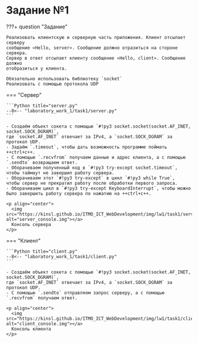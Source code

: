 # Задание №1

???+ question "Задание"

    Реализовать клиентскую и серверную часть приложения. Клиент отсылает серверу
    сообщение «Hello, server». Сообщение должно отразиться на стороне сервера.
    Сервер в ответ отсылает клиенту сообщение «Hello, client». Сообщение должно
    отобразиться у клиента.

    Обязательно использовать библиотеку `socket`  
    Реализовать с помощью протокола UDP

=== "Сервер"

    ```Python title="server.py"
    --8<-- "laboratory_work_1/task1/server.py"
    ```
    
    - Создаём объект сокета с помощью `#!py3 socket.socket(socket.AF_INET, socket.SOCK_DGRAM)`, 
    где `socket.AF_INET` отвечает за IPv4, а `socket.SOCK_DGRAM` за протокол UDP.
    - Задаём `.timeout`, чтобы дать возможность программе поймать ++ctrl+c++.
    - С помощью `.recvfrom` получаем данные и адрес клиента, а с помощью `.sendto` возвращаем ответ.
    - Оборачиваем полученный код в `#!py3 try-except socket.timeout`, чтобы таймаут не завершил работу сервера.
    - Оборачиваем этот `#!py3 try-except` в цикл `#!py3 while True`, 
    чтобы сервер не прекратил работу после обработки первого запроса.
    - Оборачиваем цикл в `#!py3 try-except KeyboardInterrupt`, чтобы можно было завершить работу сервера по нажатию на ++ctrl+c++.

    <p align="center">
      <img src="https://kinsl.github.io/ITMO_ICT_WebDevelopment/img/lw1/task1/server_console.png" alt="server_console.img"></a>  
      Консоль сервера
    </p>

=== "Клиент"

    ```Python title="client.py"
    --8<-- "laboratory_work_1/task1/client.py"
    ```

    - Создаём объект сокета с помощью `#!py3 socket.socket(socket.AF_INET, socket.SOCK_DGRAM)`, 
    где `socket.AF_INET` отвечает за IPv4, а `socket.SOCK_DGRAM` за протокол UDP.
    - С помощью `.sendto` отправляем запрос серверу, а с помощью `.recvfrom` получаем ответ.
    
    <p align="center">
      <img src="https://kinsl.github.io/ITMO_ICT_WebDevelopment/img/lw1/task1/client_console.png" alt="client_console.img"></a>  
      Консоль клиента
    </p>